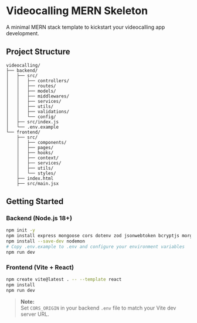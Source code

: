 # Videocalling MERN Skeleton

A minimal MERN stack template to kickstart your videocalling app development.

## Project Structure

```
videocalling/
├── backend/
│   ├── src/
│   │   ├── controllers/
│   │   ├── routes/
│   │   ├── models/
│   │   ├── middlewares/
│   │   ├── services/
│   │   ├── utils/
│   │   ├── validations/
│   │   └── config/
│   ├── src/index.js
│   └── .env.example
└── frontend/
    ├── src/
    │   ├── components/
    │   ├── pages/
    │   ├── hooks/
    │   ├── context/
    │   ├── services/
    │   ├── utils/
    │   └── styles/
    ├── index.html
    ├── src/main.jsx
```

## Getting Started

### Backend (Node.js 18+)

```bash
npm init -y
npm install express mongoose cors dotenv zod jsonwebtoken bcryptjs morgan
npm install --save-dev nodemon
# Copy .env.example to .env and configure your environment variables
npm run dev
```

### Frontend (Vite + React)

```bash
npm create vite@latest . -- --template react
npm install
npm run dev
```

> **Note:**  
> Set `CORS_ORIGIN` in your backend `.env` file to match your Vite dev server URL.

